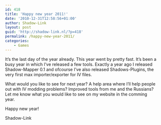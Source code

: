 ```yaml
---
id: 418
title: 'Happy new year 2011!'
date: '2010-12-31T12:58:56+01:00'
author: Shadow-Link
layout: post
guid: 'http://shadow-link.nl/?p=418'
permalink: /happy-new-year-2011/
categories:
    - Games
---
```


It’s the last day of the year already. This year went by pretty fast. It’s been a busy year in which I’ve released a few tools. Exactly a year ago I released Shadow-Mapper 0.1 and ofcourse I’ve also released Shadows-Plugins, the very first max importer/exporter for IV files.

What would you like to see for next year? A help area where I’ll help people out with IV modding problems? Improved tools from me and the Russians? Let me know what you would like to see on my website in the comming year.

Happy new year!

Shadow-Link
